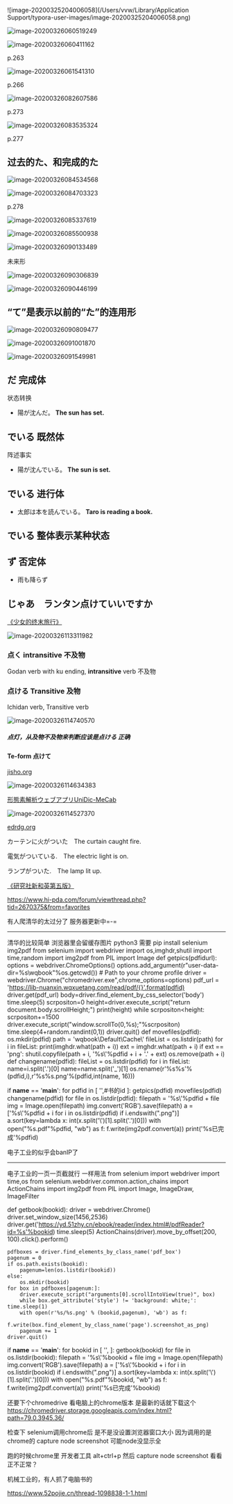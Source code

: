 



![image-20200325204006058](/Users/vvw/Library/Application Support/typora-user-images/image-20200325204006058.png)





![image-20200326060519249](日本语-金田一春彦.assets/image-20200326060519249.png)

![image-20200326060411162](日本语-金田一春彦.assets/image-20200326060411162.png)

p.263





![image-20200326061541310](日本语-金田一春彦.assets/image-20200326061541310.png)

p.266





![image-20200326082607586](日本语-金田一春彦.assets/image-20200326082607586.png)

p.273





![image-20200326083535324](日本语-金田一春彦.assets/image-20200326083535324.png)

p.277





## 过去的た、和完成的た



![image-20200326084534568](日本语-金田一春彦.assets/image-20200326084534568.png)

![image-20200326084703323](日本语-金田一春彦.assets/image-20200326084703323.png)

p.278





![image-20200326085337619](日本语-金田一春彦.assets/image-20200326085337619.png)

![image-20200326085500938](日本语-金田一春彦.assets/image-20200326085500938.png)



![image-20200326090133489](日本语-金田一春彦.assets/image-20200326090133489.png)



未来形

![image-20200326090306839](日本语-金田一春彦.assets/image-20200326090306839.png)



![image-20200326090446199](日本语-金田一春彦.assets/image-20200326090446199.png)



## “て”是表示以前的“た”的连用形



![image-20200326090809477](日本语-金田一春彦.assets/image-20200326090809477.png)



![image-20200326091001870](日本语-金田一春彦.assets/image-20200326091001870.png)







![image-20200326091549981](日本语-金田一春彦.assets/image-20200326091549981.png)





## だ 完成体



状态转换

- 陽が沈んだ。  **The sun has set.**  

  



## でいる 既然体



阵述事实

- 陽が沈んでいる。  **The sun is set.**

  



## でいる 进行体



- 太郎は本を読んでいる。 **Taro is reading a book.**



## でいる 整体表示某种状态



## ず 否定体


- 雨も降らず



## じゃあ　ランタン点けていいですか

[《少女的终末旅行》]()



![image-20200326113311982](日本语-金田一春彦.assets/image-20200326113311982.png)



### 点く intransitive 不及物

Godan verb with ku ending, **intransitive** verb  不及物



### 点ける Transitive 及物

Ichidan verb, Transitive verb

![image-20200326114740570](日本语-金田一春彦.assets/image-20200326114740570.png)



##### 点灯，从及物不及物来判断应该是点ける 正确



#### Te-form	点けて



[jisho.org](https://jisho.org/)



![image-20200326114634383](日本语-金田一春彦.assets/image-20200326114634383.png)

[形態素解析ウェブアプリUniDic-MeCab](http://www4414uj.sakura.ne.jp/Yasanichi1/unicheck/)



![image-20200326114527370](日本语-金田一春彦.assets/image-20200326114527370.png)

[edrdg.org](http://www.edrdg.org/~jwb/mecabdemo.html)



カーテンに火がついた　The curtain caught fire.

電気がついている.　The electric light is on.

ランプがついた.　The lamp lit up.

[《研究社新和英第五版》]()  





https://www.hi-pda.com/forum/viewthread.php?tid=2670375&from=favorites

有人爬清华的太过分了 服务器更新中=-=

---------------------
清华的比较简单 浏览器里会留缓存图片 python3 需要 pip install selenium img2pdf
from selenium import webdriver
import os,imghdr,shutil
import time,random
import img2pdf
from PIL import Image
def getpics(pdfidurl):
    options = webdriver.ChromeOptions()
    options.add_argument(r"user-data-dir=%s\wqbook"%os.getcwd())  # Path to your chrome profile
    driver = webdriver.Chrome("chromedriver.exe",chrome_options=options)
    pdf_url = 'https://lib-nuanxin.wqxuetang.com/read/pdf/{}'.format(pdfid)
    driver.get(pdf_url)
    body=driver.find_element_by_css_selector('body')
    time.sleep(5)
    scrpositon=0
    height=driver.execute_script("return document.body.scrollHeight;")
    print(height)
    while scrpositon<height:
        scrpositon+=1500
        driver.execute_script("window.scrollTo(0,%s);"%scrpositon)
        time.sleep(4+random.randint(0,1))
    driver.quit()
def movefiles(pdfid):
    os.mkdir(pdfid)
    path = 'wqbook\Default\Cache\\'
    fileList = os.listdir(path)
    for i in fileList:
        print(imghdr.what(path + i))
        ext = imghdr.what(path + i)
        if ext == 'png':
            shutil.copyfile(path + i, '%s\\'%pdfid + i + '.' + ext)
        os.remove(path + i)
def changename(pdfid):
    fileList = os.listdir(pdfid)
    for i in fileList:
        name=i.split('.')[0]
        name=name.split('_')[1]
        os.rename(r'%s\%s'%(pdfid,i),r'%s\%s.png'%(pdfid,int(name, 16)))

if __name__ == '__main__':
    for pdfid in [
        '',#书的id
    ]:
        getpics(pdfid)
        movefiles(pdfid)
        changename(pdfid)
        for file in os.listdir(pdfid):
            filepath = '%s\\'%pdfid + file
            img = Image.open(filepath)
            img.convert('RGB').save(filepath)
        a = ['%s\\'%pdfid + i for i in os.listdir(pdfid) if i.endswith(".png")]
        a.sort(key=lambda x: int(x.split('\\')[1].split('.')[0]))
        with open("%s.pdf"%pdfid, "wb") as f:
            f.write(img2pdf.convert(a))
        print('%s已完成'%pdfid)


电子工业的似乎会banIP了

--------------------------

电子工业的一页一页截就行 一样用法
from selenium import webdriver
import time,os
from selenium.webdriver.common.action_chains import ActionChains
import img2pdf
from PIL import Image, ImageDraw, ImageFilter

def getbook(bookid):
    driver = webdriver.Chrome()
    driver.set_window_size(1456,2536)
    driver.get('https://yd.51zhy.cn/ebook/reader/index.html#/pdfReader?id=%s'%bookid)
    time.sleep(5)
    ActionChains(driver).move_by_offset(200, 100).click().perform()

    pdfboxes = driver.find_elements_by_class_name('pdf_box')
    pagenum = 0
    if os.path.exists(bookid):
        pagenum=len(os.listdir(bookid))
    else:
        os.mkdir(bookid)
    for box in pdfboxes[pagenum:]:
        driver.execute_script("arguments[0].scrollIntoView(true)", box)
        while box.get_attribute('style') != 'background: white;': time.sleep(1)
        with open(r'%s/%s.png' % (bookid,pagenum), 'wb') as f:
            f.write(box.find_element_by_class_name('page').screenshot_as_png)
        pagenum += 1
    driver.quit()

if __name__ == '__main__':
    for bookid in [
        '',
    ]:
        getbook(bookid)
        for file in os.listdir(bookid):
            filepath = '%s\\'%bookid + file
            img = Image.open(filepath)
            img.convert('RGB').save(filepath)
        a = ['%s\\'%bookid + i for i in os.listdir(bookid) if i.endswith(".png")]
        a.sort(key=lambda x: int(x.split('\\')[1].split('.')[0]))
        with open("%s.pdf"%bookid, "wb") as f:
            f.write(img2pdf.convert(a))
        print('%s已完成'%bookid)


还要下个chromedrive 看电脑上的chrome版本 是最新的话就下载这个
https://chromedriver.storage.googleapis.com/index.html?path=79.0.3945.36/


检查下 selenium调用chrome后 是不是没设置浏览器窗口大小
因为调用的是chrome的 capture node screenshot 可能node没显示全


跑的时候chrome里 开发者工具 alt+ctrl+p 然后 capture node screenshot 看看正不正常？

机械工业的，有人抓了电脑书的

https://www.52pojie.cn/thread-1098838-1-1.html



